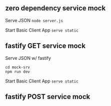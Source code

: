 ## zero dependency service mock

Serve JSON
`node server.js`

Start Basic Client App
`serve static`

## fastify GET service mock

Serve JSON w/ fastify

```
cd mock-srv
npm run dev
```

Start Basic Client App
`serve static`

## fastify POST service mock
